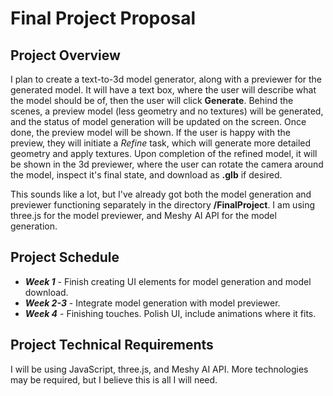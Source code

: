 # Final Project Proposal

## Project Overview

I plan to create a text-to-3d model generator, along with a previewer for the generated model. 
It will have a text box, where the user will describe what the model should be of, then the user will click **Generate**.
Behind the scenes, a preview model (less geometry and no textures) will be generated, and the status of model generation will be updated on
the screen. Once done, the preview model will be shown. If the user is happy with the preview, they will initiate a *Refine* task, which will 
generate more detailed geometry and apply textures. Upon completion of the refined model, it will be shown in the 3d previewer, where the user can 
rotate the camera around the model, inspect it's final state, and download as **.glb** if desired.

This sounds like a lot, but I've already got both the model generation and previewer functioning separately in the directory **/FinalProject**.
I am using three.js for the model previewer, and Meshy AI API for the model generation. 

## Project Schedule

- ***Week 1*** - Finish creating UI elements for model generation and model download.
- ***Week 2-3*** - Integrate model generation with model previewer.
- ***Week 4*** - Finishing touches. Polish UI, include animations where it fits.

## Project Technical Requirements

I will be using JavaScript, three.js, and Meshy AI API. More technologies may be required, but I believe this is all I will need.
